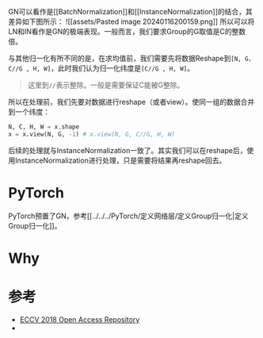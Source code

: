 GN可以看作是[[BatchNormalization]]和[[InstanceNormalization]]的结合，其差异如下图所示：
![[assets/Pasted image 20240116200159.png]]
所以可以将LN和IN看作是GN的极端表现。一般而言，我们要求Group的G取值是C的整数倍。

与其他归一化有所不同的是，在求均值前，我们需要先将数据Reshape到`[N, G，C//G , H, W]`，此时我们认为归一化纬度是`[C//G , H, W]`。

> 这里到`//`表示整除。一般是需要保证C能被G整除。

所以在处理前，我们先要对数据进行reshape（或者view）。使同一组的数据合并到一个纬度：
```python
N, C, H, W = x.shape
x = x.view(N, G, -1) # x.view(N, G, C//G, H, W)
```
后续的处理就与InstanceNormalization一致了。其实我们可以在reshape后，使用InstanceNormalization进行处理，只是需要将结果再reshape回去。

# PyTorch
PyTorch预置了GN，参考[[../../../PyTorch/定义网络层/定义Group归一化|定义Group归一化]]。

# Why



# 参考
- [ECCV 2018 Open Access Repository](https://openaccess.thecvf.com/content_ECCV_2018/html/Yuxin_Wu_Group_Normalization_ECCV_2018_paper.html)
- 